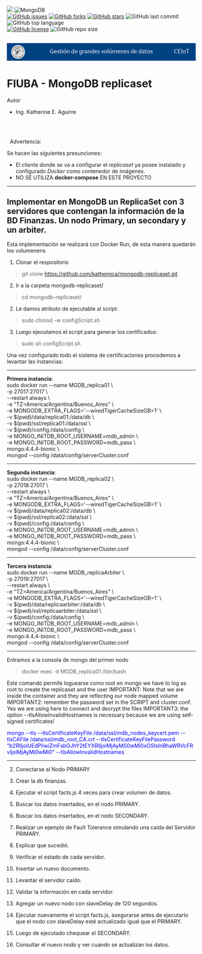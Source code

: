 
<link rel="stylesheet" href="https://use.fontawesome.com/releases/v5.15.2/css/all.css" integrity="sha384-vSIIfh2YWi9wW0r9iZe7RJPrKwp6bG+s9QZMoITbCckVJqGCCRhc+ccxNcdpHuYu" crossorigin="anonymous">

[<img src="https://img.shields.io/badge/Linkedin-kathesama-blue?style=for-the-badge&logo=linkedin">](https://www.linkedin.com/in/kathesama)
![MongoDB](https://img.shields.io/badge/-MongoDB-009900?logo=mongodb&logoColor=white&style=for-the-badge)
<br>
[![GitHub issues](https://img.shields.io/github/issues/kathemica/mongodb-replicaset?style=plastic)](https://github.com/kathemica/mongodb-replicaset/issues)
[![GitHub forks](https://img.shields.io/github/forks/kathemica/mongodb-replicaset?style=plastic)](https://github.com/kathemica/mongodb-replicaset/network)
[![GitHub stars](https://img.shields.io/github/stars/kathemica/mongodb-replicaset?style=plastic)](https://github.com/kathemica/mongodb-replicaset/stargazers)
![GitHub last commit](https://img.shields.io/github/last-commit/kathemica/mongodb-replicaset?color=red&style=plastic)
![GitHub top language](https://img.shields.io/github/languages/top/kathemica/mongodb-replicaset?style=plastic)
<br>
[![GitHub license](https://img.shields.io/github/license/kathemica/mongodb-replicaset?style=plastic)](https://github.com/kathemica/mongodb-replicaset/blob/main/LICENSE)
![GitHub repo size](https://img.shields.io/github/repo-size/kathemica/mongodb-replicaset?style=plastic)
<br>

![header](assets/header.png)
---
# FIUBA - MongoDB replicaset
Autor
* Ing. Katherine E. Aguirre
<br>
<br>
<p><i class="fas fa-exclamation-triangle" style="color:#ff9900"></i>&nbsp;&nbsp;Advertencia:</p>

Se hacen las siguientes presunciones:

* <i class="fab fa-docker" style="color:blue"></i> El cliente donde se va a configurar el *replicaset* ya posee instalado y configurado *Docker* como contenedor de imágenes.
* <i class="far fa-hand-paper" style="color:red"></i> NO SE UTILIZA **docker-compose** EN ESTE PROYECTO

---

## Implementar en MongoDB un ReplicaSet con 3 servidores que contengan la información de la BD Finanzas. Un nodo Primary, un secondary y un arbiter.<br>

Esta implementación se realizará con Docker Run, de esta manera quedarán los volumenens

1. Clonar el respositorio

> git clone https://github.com/kathemica/mongodb-replicaset.git

2. Ir a la carpeta mongodb-replicaset/

>  cd mongodb-replicaset/

2. Le damos atributo de ejecutable al script:
> sudo chmod -w configScript.sh

3. Luego ejecutamos el script para generar los certificados:
> sudo sh configScript.sh


Una vez configurado todo el sistema de certificaciones procedemos a levantar las instancias:

---

**Primera instancia**:<br> 
 sudo docker run --name MGDB_replica01 \\<br>
-p 27017:27017 \\<br>
--restart always \\<br>
-e "TZ=America/Argentina/Buenos_Aires" \\<br>
-e MONGODB_EXTRA_FLAGS='--wiredTigerCacheSizeGB=1' \\<br>
-v $(pwd)/data/replica01:/data/db \\<br>
-v $(pwd)/ssl/replica01:/data/ssl \\<br>
-v $(pwd)/config:/data/config \\<br>
-e MONGO_INITDB_ROOT_USERNAME=mdb_admin \\<br>
-e MONGO_INITDB_ROOT_PASSWORD=mdb_pass \\<br>
mongo:4.4.4-bionic \\<br>
mongod --config /data/config/serverCluster.conf

---

**Segunda instancia**:<br>
sudo docker run --name MGDB_replica02 \\<br>
-p 27018:27017 \\<br>
--restart always \\<br>
-e "TZ=America/Argentina/Buenos_Aires" \\<br>
-e MONGODB_EXTRA_FLAGS='--wiredTigerCacheSizeGB=1' \\<br>
-v $(pwd)/data/replica02:/data/db \\<br>
-v $(pwd)/ssl/replica02:/data/ssl \\<br>
-v $(pwd)/config:/data/config \\<br>
-e MONGO_INITDB_ROOT_USERNAME=mdb_admin \\<br>
-e MONGO_INITDB_ROOT_PASSWORD=mdb_pass \\<br>
mongo:4.4.4-bionic \\<br>
mongod --config /data/config/serverCluster.conf

---

**Tercera instancia**:<br>
sudo docker run --name MGDB_replicaArbiter \\<br>
-p 27019:27017 \\<br>
--restart always \\<br>
-e "TZ=America/Argentina/Buenos_Aires" \\<br>
-e MONGODB_EXTRA_FLAGS='--wiredTigerCacheSizeGB=1' \\<br>
-v $(pwd)/data/replicaarbiter:/data/db \\<br>
-v $(pwd)/ssl/replicaarbiter:/data/ssl \\<br>
-v $(pwd)/config:/data/config \\<br>
-e MONGO_INITDB_ROOT_USERNAME=mdb_admin \\<br>
-e MONGO_INITDB_ROOT_PASSWORD=mdb_pass \\<br>
mongo:4.4.4-bionic \\<br>
mongod --config /data/config/serverCluster.conf

---

Entramos a la consola de mongo del primer nodo
> docker exec -it MGDB_replica01 /bin/bash


Este comando permite loguearse como root en mongo
we have to log as root to create the replicaset and the user
IMPORTANT: Note that we are inside the container and they are reflecting our node mapped volume
IMPORTANT2: remember the password set in the SCRIPT and cluster.conf. Yes we are using here to connect and decrypt the files
IMPORTANT3: the option --tlsAllowInvalidHostnames is necessary because we are using self-signed certificates!

<p  style="color:blue">
mongo --tls --tlsCertificateKeyFile /data/ssl/mdb_nodes_keycert.pem --tlsCAFile /data/ssl/mdb_root_CA.crt --tlsCertificateKeyFilePassword "b2RlIjoiUEdPIiwiZmFsbGJhY2tEYXRlIjoiMjAyMS0wMi0xOSIsInBhaWRVcFRvIjoiMjAyMi0wMi0" --tlsAllowInvalidHostnames
</p>




---


2.  Conectarse al Nodo PRIMARY

3.  Crear la db finanzas.

4.  Ejecutar el script facts.js 4 veces para crear volumen de datos.

5.  Buscar los datos insertados, en el nodo PRIMARY.

6.  Buscar los datos insertados, en el nodo SECONDARY.

7.  Realizar un ejemplo de Fault Tolerance simulando una caída del Servidor PRIMARY.

1.  Explicar que sucedió.

2.  Verificar el estado de cada servidor.

3.  Insertar un nuevo documento.

4.  Levantar el servidor caído.

5.  Validar la información en cada servidor.

8.  Agregar un nuevo nodo con slaveDelay de 120 segundos.

9.  Ejecutar nuevamente el script facts.js, asegurarse antes de ejecutarlo que el nodo con
slaveDelay esté actualizado igual que el PRIMARY.

1.  Luego de ejecutado chequear el SECONDARY.

2.  Consultar el nuevo nodo y ver cuando se actualizan los datos.